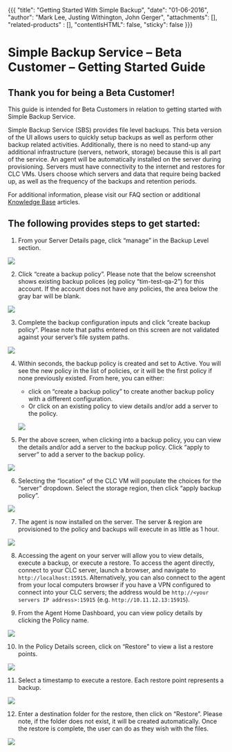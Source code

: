 {{{
  "title": "Getting Started With Simple Backup",
  "date": "01-06-2016",
  "author": "Mark Lee, Justing Withington, John Gerger",
  "attachments": [],
  "related-products" : [],
  "contentIsHTML": false,
  "sticky": false
}}}

Simple Backup Service – Beta Customer – Getting Started Guide
=============================================================

Thank you for being a Beta Customer!
------------------------------------

This guide is intended for Beta Customers in relation to getting started with Simple Backup Service.

Simple Backup Service (SBS) provides file level backups. This beta version of the UI allows users to quickly setup backups as well as perform other backup related activities. Additionally, there is no need to stand-up any additional infrastructure (servers, network, storage) because this is all part of the service. An agent will be automatically installed on the server during provisioning. Servers must have connectivity to the internet and restores for CLC VMs. Users choose which servers and data that require being backed up, as well as the frequency of the backups and retention periods.

For additional information, please visit our FAQ section or additional [Knowledge Base](//www.ctl.io/knowledge-base/backup/#1) articles.

The following provides steps to get started:
--------------------------------------------

1.  From your Server Details page, click “manage” in the Backup Level section.

  ![](../images/backup/getting-started/image1.png)

2.  Click “create a backup policy”. Please note that the below screenshot shows existing backup polices (eg policy “tim-test-qa-2”) for this account. If the account does not have any policies, the area below the gray bar will be blank.

  ![](../images/backup/getting-started/image2.png)

3.  Complete the backup configuration inputs and click “create backup policy”. Please note that paths entered on this screen are not validated against your server’s file system paths.

  ![](../images/backup/getting-started/image3.png)

4.  Within seconds, the backup policy is created and set to Active. You will see the new policy in the list of policies, or it will be the first policy if none previously existed. From here, you can either:
    - click on “create a backup policy” to create another backup policy with a different configuration.
    - Or click on an existing policy to view details and/or add a server to the policy.

    ![](../images/backup/getting-started/image4.png)

5.  Per the above screen, when clicking into a backup policy, you can view the details and/or add a server to the backup policy. Click “apply to server” to add a server to the backup policy.

  ![](../images/backup/getting-started/image5.png)

6.  Selecting the “location” of the CLC VM will populate the choices for the “server” dropdown. Select the storage region, then click “apply backup policy”.

  ![](../images/backup/getting-started/image6.png)

7.  The agent is now installed on the server. The server & region are provisioned to the policy and backups will execute in as little as 1 hour.

  ![](../images/backup/getting-started/image7.png)

8.  Accessing the agent on your server will allow you to view details, execute a backup, or execute a restore. To access the agent directly, connect to your CLC server, launch a browser, and navigate to `http://localhost:15915`. Alternatively, you can also connect to the agent from your local computers browser if you have a VPN configured to connect into your CLC servers; the address would be `http://<your servers IP address>:15915` (e.g. `http://10.11.12.13:15915`).

9.  From the Agent Home Dashboard, you can view policy details by clicking the Policy name.

  ![](../images/backup/getting-started/image8.png)

10.  In the Policy Details screen, click on “Restore” to view a list a restore points.

  ![](../images/backup/getting-started/image9.png)

11.  Select a timestamp to execute a restore. Each restore point represents a backup.

  ![](../images/backup/getting-started/image10.png)

12.  Enter a destination folder for the restore, then click on “Restore”. Please note, if the folder does not exist, it will be created automatically. Once the restore is complete, the user can do as they wish with the files.

  ![](../images/backup/getting-started/image11.png)

